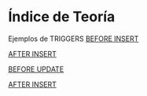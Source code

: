 # Índice de Teoría


Ejemplos de TRIGGERS
[BEFORE INSERT](EjemplosTriggers/BeforeInsert.md)

[AFTER INSERT](EjemplosTriggers/AfterInsert.md)

[BEFORE UPDATE](EjemplosTriggers/BeforeUpdate.md)

[AFTER INSERT](EjemplosTriggers/AfterUpdate.md)

